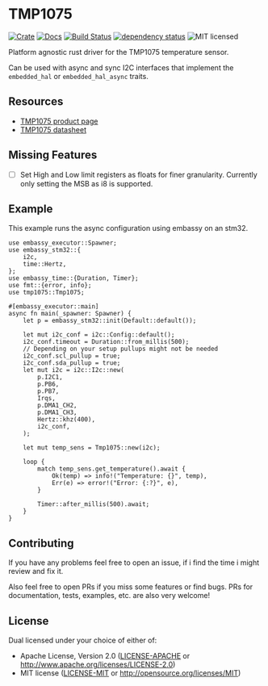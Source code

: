 # TMP1075

[![Crate][crate-image]][crate-link]
[![Docs][docs-image]][docs-link]
[![Build Status][build-image]][build-link]
[![dependency status][deps-image]][deps-link]
![MIT licensed][license-image]

Platform agnostic rust driver for the TMP1075 temperature sensor.

Can be used with async and sync I2C interfaces that implement the `embedded_hal` or `embedded_hal_async` traits.

## Resources

- [TMP1075 product page][product-page]
- [TMP1075 datasheet][datasheet]

## Missing Features

- [ ] Set High and Low limit registers as floats for finer granularity. Currently only setting the MSB as i8 is supported.

## Example

This example runs the async configuration using embassy on an stm32.

```rust,ignore
use embassy_executor::Spawner;
use embassy_stm32::{
    i2c,
    time::Hertz,
};
use embassy_time::{Duration, Timer};
use fmt::{error, info};
use tmp1075::Tmp1075;

#[embassy_executor::main]
async fn main(_spawner: Spawner) {
    let p = embassy_stm32::init(Default::default());

    let mut i2c_conf = i2c::Config::default();
    i2c_conf.timeout = Duration::from_millis(500);
    // Depending on your setup pullups might not be needed
    i2c_conf.scl_pullup = true;
    i2c_conf.sda_pullup = true;
    let mut i2c = i2c::I2c::new(
        p.I2C1,
        p.PB6,
        p.PB7,
        Irqs,
        p.DMA1_CH2,
        p.DMA1_CH3,
        Hertz::khz(400),
        i2c_conf,
    );

    let mut temp_sens = Tmp1075::new(i2c);

    loop {
        match temp_sens.get_temperature().await {
            Ok(temp) => info!("Temperature: {}", temp),
            Err(e) => error!("Error: {:?}", e),
        }

        Timer::after_millis(500).await;
    }
}
```

## Contributing

If you have any problems feel free to open an issue, if i find the time i might review and fix it.

Also feel free to open PRs if you miss some features or find bugs. PRs for documentation, tests, examples, etc. are also very welcome!

## License

Dual licensed under your choice of either of:

- Apache License, Version 2.0 ([LICENSE-APACHE](LICENSE-APACHE) or http://www.apache.org/licenses/LICENSE-2.0)
- MIT license ([LICENSE-MIT](LICENSE-MIT) or http://opensource.org/licenses/MIT)

[crate-image]: https://img.shields.io/crates/v/tmp1075.svg
[crate-link]: https://crates.io/crates/tmp1075
[docs-image]: https://docs.rs/tmp1075/badge.svg
[docs-link]: https://docs.rs/tmp1075/
[build-image]: https://github.com/JanekGraff/tmp1075-rs/actions/workflows/ci.yml/badge.svg?branch=main
[build-link]: https://github.com/JanekGraff/tmp1075-rs/actions
[deps-image]: https://deps.rs/repo/github/janekgraff/tmp1075-rs/status.svg
[deps-link]: https://deps.rs/repo/github/janekgraff/tmp1075-rs/
[license-image]: https://img.shields.io/badge/license-Apache2.0/MIT-blue.svg
[product-page]: https://www.ti.com/product/TMP1075
[datasheet]: https://www.ti.com/lit/gpn/tmp1075
